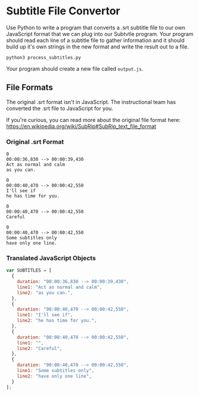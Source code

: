 # Subtitle File Convertor
Use Python to write a program that converts a .srt subtitle file to our own
JavaScript format that we can plug into our Subtvtle program. Your program
should read each line of a subtitle file to gather information and it should
build up it's own strings in the new format and write the result out to a file.

```
python3 process_subtitles.py
```

Your program should create a new file called `output.js`.

## File Formats
The original .srt format isn't in JavaScript. The instructional team has
converted the .srt file to JavaScript for you.

If you're curious, you can read more about the original file format here:
https://en.wikipedia.org/wiki/SubRip#SubRip_text_file_format

### Original .srt Format
```
0
00:00:36,830 --> 00:00:39,430
Act as normal and calm
as you can.

0
00:00:40,470 --> 00:00:42,550
I'll see if
he has time for you.

0
00:00:40,470 --> 00:00:42,550
Careful

0
00:00:40,470 --> 00:00:42,550
Some subtitles only
have only one line.

```

### Translated JavaScript Objects
```js
var SUBTITLES = [
  {
    duration: "00:00:36,830 --> 00:00:39,430",
    line1: "Act as normal and calm",
    line2: "as you can.",
  },
  {
    duration: "00:00:40,470 --> 00:00:42,550",
    line1: "I'll see if",
    line2: "he has time for you.",
  },
  {
    duration: "00:00:40,470 --> 00:00:42,550",
    line1: "",
    line2: "Careful",
  },
  {
    duration: "00:00:40,470 --> 00:00:42,550",
    line1: "Some subtitles only",
    line2: "have only one line",
  }
];
```
